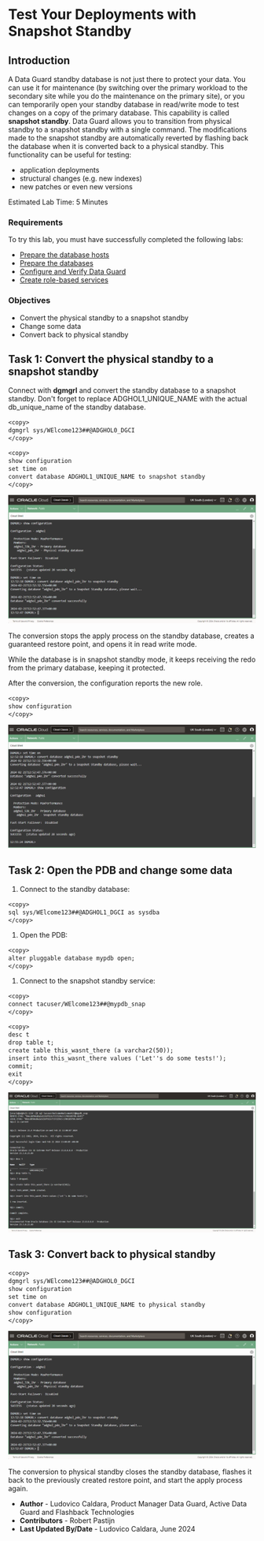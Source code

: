 # Test Your Deployments with Snapshot Standby

## Introduction

A Data Guard standby database is not just there to protect your data. You can use it for maintenance (by switching over the primary workload to the secondary site while you do the maintenance on the primary site), or you can temporarily open your standby database in read/write mode to test changes on a copy of the primary database.
This capability is called **snapshot standby**.
Data Guard allows you to transition from physical standby to a snapshot standby with a single command.
The modifications made to the snapshot standby are automatically reverted by flashing back the database when it is converted back to a physical standby.
This functionality can be useful for testing:
* application deployments
* structural changes (e.g. new indexes)
* new patches or even new versions

Estimated Lab Time: 5 Minutes

### Requirements
To try this lab, you must have successfully completed the following labs:
* [Prepare the database hosts](../prepare-host/prepare-host.md)
* [Prepare the databases](../prepare-db/prepare-db.md)
* [Configure and Verify Data Guard](../configure-dg/configure-dg.md)
* [Create role-based services](../create-services/create-services.md)

### Objectives
* Convert the physical standby to a snapshot standby
* Change some data
* Convert back to physical standby

## Task 1: Convert the physical standby to a snapshot standby

Connect with **dgmgrl** and convert the standby database to a snapshot standby. Don't forget to replace ADGHOL1_UNIQUE_NAME with the actual db_unique_name of the standby database.

  ```
  <copy>
dgmgrl sys/WElcome123##@ADGHOL0_DGCI
  </copy>
  ```
  ```
  <copy>
show configuration
set time on
convert database ADGHOL1_UNIQUE_NAME to snapshot standby
  </copy>
  ```

  ![The conversion to snapshot standby succeeds](images/convert-to-snapshot-standby.png)

The conversion stops the apply process on the standby database, creates a guaranteed restore point, and opens it in read write mode.

While the database is in snapshot standby mode, it keeps receiving the redo from the primary database, keeping it protected.

After the conversion, the configuration reports the new role.

  ```
  <copy>
show configuration
  </copy>
  ```

  ![Show configuration reports "Snapshot Standby database" for the standby database](images/show-configuration-snapshot.png)


## Task 2: Open the PDB and change some data

1. Connect to the standby database:
  ```
  <copy>
  sql sys/WElcome123##@ADGHOL1_DGCI as sysdba
  </copy>
  ```

1. Open the PDB:
  ```
  <copy>
  alter pluggable database mypdb open;
  </copy>
  ```

1. Connect to the snapshot standby service:
  ```
  <copy>
  connect tacuser/WElcome123##@mypdb_snap
  </copy>
  ```

  ```
  <copy>
desc t
drop table t;
create table this_wasnt_there (a varchar2(50));
insert into this_wasnt_there values ('Let''s do some tests!');
commit;
exit
  </copy>
  ```

  ![The DDL and DML statements work on the standby database](images/modify-snapshot-standby.png)
  

## Task 3: Convert back to physical standby

  ```
  <copy>
dgmgrl sys/WElcome123##@ADGHOL0_DGCI
show configuration
set time on
convert database ADGHOL1_UNIQUE_NAME to physical standby
show configuration
  </copy>
  ```

  ![The conversion to physical standby succeeds](images/convert-to-snapshot-standby.png)

The conversion to physical standby closes the standby database, flashes it back to the previously created restore point, and start the apply process again.

- **Author** - Ludovico Caldara, Product Manager Data Guard, Active Data Guard and Flashback Technologies
- **Contributors** - Robert Pastijn
- **Last Updated By/Date** -  Ludovico Caldara, June 2024
